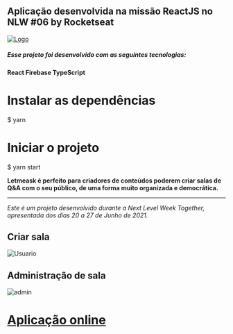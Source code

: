 
## Aplicação desenvolvida na missão ReactJS no NLW #06 by Rocketseat 


[![Logo](https://github.com/rocketseat-education/nlw-06-reactjs/raw/master/.github/logo.svg "Logo")](http://https://tcc-fatec-297917.web.app/ "Logo")

#####  Esse projeto foi desenvolvido com as seguintes tecnologias:

**React
Firebase
TypeScript**

# Instalar as dependências
$ yarn

# Iniciar o projeto
$ yarn start

**Letmeask é perfeito para criadores de conteúdos poderem criar salas de Q&A com o seu público, de uma forma muito organizada e democrática.**
*****
*Este é um projeto desenvolvido durante a Next Level Week Together, apresentada dos dias 20 a 27 de Junho de 2021.*

## Criar sala

<img src="https://s6.gifyu.com/images/Padrao.gif" alt="Usuario" border="0">

## Administração de sala

<img src="https://s6.gifyu.com/images/admina96948690c118f0c.gif" alt="admin" border="0">

# [Aplicação online][Aplicação]
[Aplicação]: http://https://tcc-fatec-297917.web.app/

